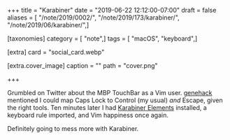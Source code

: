 +++
title = "Karabiner"
date = "2019-06-22 12:12:00-07:00"
draft = false
aliases = [ "/note/2019/0002/", "/note/2019/173/karabiner/", "/note/2019/06/karabiner/",]

[taxonomies]
category = [ "note",]
tags = [ "macOS", "keyboard",]

[extra]
card = "social_card.webp"

[extra.cover_image]
caption = ""
path = "cover.png"

+++

Grumbled on Twitter about the MBP TouchBar as a Vim user. [genehack][] mentioned
I could map Caps Lock to Control (my usual) *and* Escape, given the right tools.
Ten minutes later I had [Karabiner Elements][] installed, a keyboard rule imported, and
Vim happiness once again.

[genehack]: https://twitter.com/genehack
[Karabiner Elements]: https://pqrs.org/osx/karabiner/

Definitely going to mess more with Karabiner.